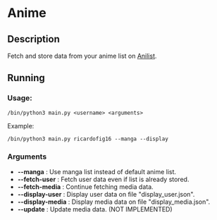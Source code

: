# Anime

## Description

Fetch and store data from your anime list on [Anilist](https://anilist.co/).

## Running

### Usage:

```
/bin/python3 main.py <username> <arguments>
```

Example:

```
/bin/python3 main.py ricardofig16 --manga --display
```

### Arguments

- **--manga** : Use manga list instead of default anime list.
- **--fetch-user** : Fetch user data even if list is already stored.
- **--fetch-media** : Continue fetching media data.
- **--display-user** : Display user data on file "display_user.json".
- **--display-media** : Display media data on file "display_media.json".
- **--update** : Update media data. (NOT IMPLEMENTED)
